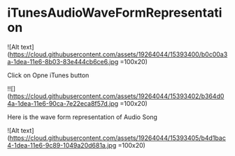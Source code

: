 # iTunesAudioWaveFormRepresentation

![Alt text](https://cloud.githubusercontent.com/assets/19264044/15393400/b0c00a3a-1dea-11e6-8b03-83e444cb6ce6.jpg =100x20)

Click on Opne iTunes button

!![](https://cloud.githubusercontent.com/assets/19264044/15393402/b364d04a-1dea-11e6-90ca-7e22eca8f57d.jpg =100x20)

Here is the wave form representation of Audio Song

![Alt text](https://cloud.githubusercontent.com/assets/19264044/15393405/b4d1bac4-1dea-11e6-9c89-1049a20d681a.jpg =100x20)
